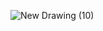 
![New Drawing (10)](https://github.com/user-attachments/assets/4b672ab2-2801-43d0-b8c0-aab7669dff74)
